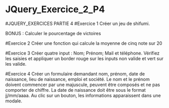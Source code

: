 # JQuery_Exercice_2_P4
#JQUERY_EXERCICES PARTIE 4
#Exercice 1
Créer un jeu de shifumi.

BONUS : Calculer le pourcentage de victoires

#Exercice 2
Créer une fonction qui calcule la moyenne de cinq note sur 20

#Exercice 3
Créer quatre input : Nom; Prénom; Mail et téléphone. Vérifiez les saisies et appliquer un border rouge sur les inputs non valide et vert sur les valide.

#Exercice 4
Créer un formulaire demandant nom, prénom, date de naissance, lieu de naissance, emploi et société. Le nom et le prénom doivent commencer par une majuscule, peuvent être composés et ne pas comporter de chiffre. La date de naissance doit être sous le format jj/mm/aaaa. Au clic sur un bouton, les informations apparaissent dans une modale.

